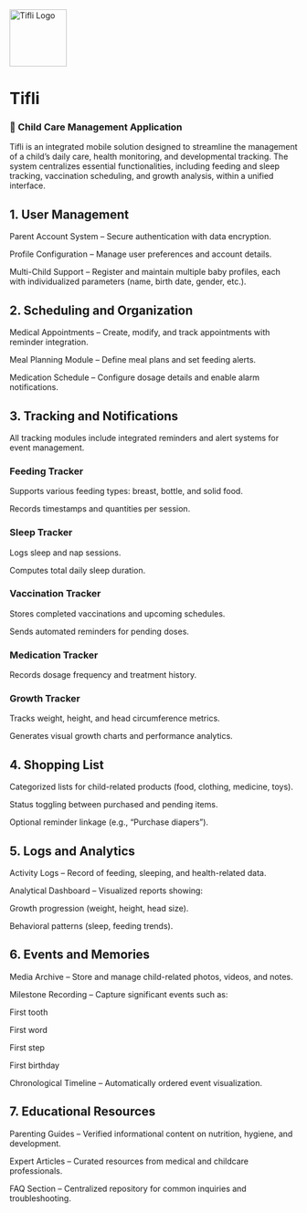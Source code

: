 <img width="100" height="100" alt="Tifli Logo " src="https://github.com/user-attachments/assets/1ad28cf1-95eb-4bb0-b6f3-af5d91fdeab6" /> 

# Tifli

### 🍼 Child Care Management Application

Tifli is an integrated mobile solution designed to streamline the management of a child’s daily care, health monitoring, and developmental tracking.
The system centralizes essential functionalities, including feeding and sleep tracking, vaccination scheduling, and growth analysis, within a unified interface.

## 1. User Management

Parent Account System – Secure authentication with data encryption.

Profile Configuration – Manage user preferences and account details.

Multi-Child Support – Register and maintain multiple baby profiles, each with individualized parameters (name, birth date, gender, etc.).

## 2. Scheduling and Organization

Medical Appointments – Create, modify, and track appointments with reminder integration.

Meal Planning Module – Define meal plans and set feeding alerts.

Medication Schedule – Configure dosage details and enable alarm notifications.

## 3. Tracking and Notifications

All tracking modules include integrated reminders and alert systems for event management.

### Feeding Tracker

Supports various feeding types: breast, bottle, and solid food.

Records timestamps and quantities per session.

###  Sleep Tracker

Logs sleep and nap sessions.

Computes total daily sleep duration.

### Vaccination Tracker

Stores completed vaccinations and upcoming schedules.

Sends automated reminders for pending doses.

### Medication Tracker

Records dosage frequency and treatment history.

### Growth Tracker

Tracks weight, height, and head circumference metrics.

Generates visual growth charts and performance analytics.

## 4. Shopping List

Categorized lists for child-related products (food, clothing, medicine, toys).

Status toggling between purchased and pending items.

Optional reminder linkage (e.g., “Purchase diapers”).

## 5. Logs and Analytics

Activity Logs – Record of feeding, sleeping, and health-related data.

Analytical Dashboard – Visualized reports showing:

Growth progression (weight, height, head size).

Behavioral patterns (sleep, feeding trends).

## 6. Events and Memories

Media Archive – Store and manage child-related photos, videos, and notes.

Milestone Recording – Capture significant events such as:

First tooth

First word

First step

First birthday

Chronological Timeline – Automatically ordered event visualization.

## 7. Educational Resources

Parenting Guides – Verified informational content on nutrition, hygiene, and development.

Expert Articles – Curated resources from medical and childcare professionals.

FAQ Section – Centralized repository for common inquiries and troubleshooting.
